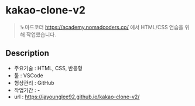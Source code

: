 # kakao-clone-v2

> 노마드코더 https://academy.nomadcoders.co/ 에서 HTML/CSS 연습을 위해 작업했습니다.

## Description
- 주요기술 : HTML, CSS, 반응형
- 툴 : VSCode
- 형상관리 : GitHub
- 작업기간 : -
- url : https://jayounglee92.github.io/kakao-clone-v2/
